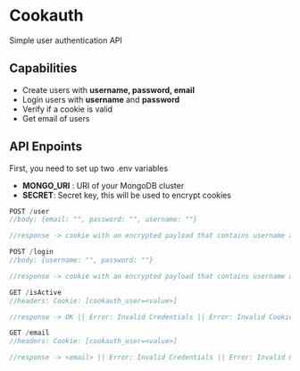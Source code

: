 # Cookauth
Simple user authentication API

## Capabilities

- Create users with **username, password, email** 
- Login users with **username** and **password**
- Verify if a cookie is valid
- Get email of users

## API Enpoints

First, you need to set up two .env variables

- **MONGO_URI** : URI of your MongoDB cluster
- **SECRET**: Secret key, this will be used to encrypt cookies 

```js
POST /user 
//body: {email: "", password: "", username: ""}

//response -> cookie with an encrypted payload that contains username and password of current user || ERROR: User Already Exists

POST /login
//body: {username: "", password: ""}

//response -> cookie with an encrypted payload that contains username and password of current user|| Error: Invalid Credentials || Error: User Does Not Exists

GET /isActive
//headers: Cookie: [cookauth_user=<value>]

//response -> OK || Error: Invalid Credentials || Error: Invalid Cookie

GET /email
//headers: Cookie: [cookauth_user=<value>]

//response -> <email> || Error: Invalid Credentials || Error: Invalid Cookie 
``````